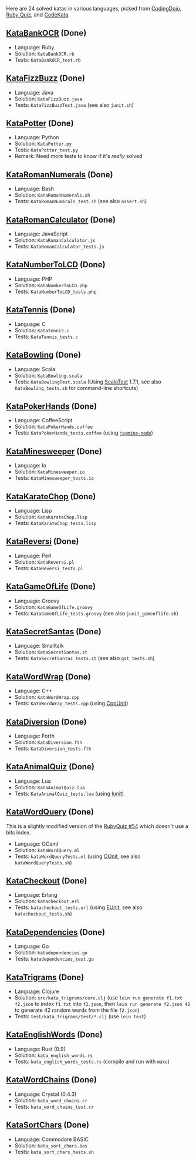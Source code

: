 Here are 24 solved katas in various languages, picked from
[CodingDojo](http://codingdojo.org/cgi-bin/wiki.pl?KataCatalogue), 
[Ruby Quiz](http://rubyquiz.com/), and
[CodeKata](http://codekata.com/).

[KataBankOCR](http://codingdojo.org/cgi-bin/wiki.pl?KataBankOCR) (Done)
----------------------------

- Language: Ruby
- Solution: `KataBankOCR.rb`
- Tests:    `KataBankOCR_test.rb`


[KataFizzBuzz](http://codingdojo.org/cgi-bin/wiki.pl?KataFizzBuzz) (Done)
----------------------------

- Language: Java
- Solution: `KataFizzBuzz.java`
- Tests:    `KataFizzBuzzTest.java` (see also `junit.sh`)


[KataPotter](http://codingdojo.org/cgi-bin/wiki.pl?KataPotter) (Done)
----------------------------

- Language: Python
- Solution: `KataPotter.py`
- Tests:    `KataPotter_test.py`
- Remark:   Need more tests to know if it's *really* solved


[KataRomanNumerals](http://codingdojo.org/cgi-bin/wiki.pl?KataRomanNumerals) (Done)
----------------------------

- Language: Bash
- Solution: `KataRomanNumerals.sh`
- Tests:    `KataRomanNumerals_test.sh` (see also `assert.sh`)


[KataRomanCalculator](http://codingdojo.org/cgi-bin/wiki.pl?KataRomanCalculator) (Done)
----------------------------

- Language: JavaScript
- Solution: `KataRomanCalculator.js`
- Tests:    `KataRomanCalculator_tests.js`


[KataNumberToLCD](http://codingdojo.org/cgi-bin/wiki.pl?KataNumberToLCD) (Done)
----------------------------

- Language: PHP
- Solution: `KataNumberToLCD.php`
- Tests:    `KataNumberToLCD_tests.php`


[KataTennis](http://codingdojo.org/cgi-bin/wiki.pl?KataTennis) (Done)
----------------------------

- Language: C
- Solution: `KataTennis.c`
- Tests:    `KataTennis_tests.c`


[KataBowling](http://codingdojo.org/cgi-bin/wiki.pl?KataBowling) (Done)
----------------------------

- Language: Scala
- Solution: `KataBowling.scala`
- Tests:    `KataBowlingTest.scala` (Using [ScalaTest](http://www.scalatest.org/) 1.7.1, see also `KataBowling_tests.sh` for command-line shortcuts)


[KataPokerHands](http://codingdojo.org/cgi-bin/wiki.pl?KataPokerHands) (Done)
----------------------------

- Language: CoffeeScript
- Solution: `KataPokerHands.coffee`
- Tests:    `KataPokerHands_tests.coffee` (using
  [`jasmine-node`](https://github.com/mhevery/jasmine-node))


[KataMinesweeper](http://codingdojo.org/cgi-bin/wiki.pl?KataMinesweeper) (Done)
----------------------------

- Language: Io
- Solution: `KataMinesweeper.io`
- Tests: `KataMinesweeper_tests.io`


[KataKarateChop](http://codekata.com/kata/kata02-karate-chop/) (Done)
----------------------------

- Language: Lisp
- Solution: `KataKarateChop.lisp`
- Tests: `KataKarateChop_tests.lisp`


[KataReversi](http://codingdojo.org/cgi-bin/wiki.pl?KataReversi) (Done)
----------------------------

- Language: Perl
- Solution: `KataReversi.pl`
- Tests: `KataReversi_tests.pl`


[KataGameOfLife](http://codingdojo.org/cgi-bin/wiki.pl?KataGameOfLife) (Done)
----------------------------

- Language: Groovy
- Solution: `KataGameOfLife.groovy`
- Tests: `KataGameOfLife_tests.groovy` (see also `junit_gameoflife.sh`)


[KataSecretSantas](http://rubyquiz.com/quiz2.html) (Done)
----------------------------

- Language: Smalltalk
- Solution: `KataSecretSantas.st`
- Tests: `KataSecretSantas_tests.st` (see also `gst_tests.sh`)


[KataWordWrap](http://codingdojo.org/cgi-bin/wiki.pl?KataWordWrap) (Done)
----------------------------

- Language: C++
- Solution: `KataWordWrap.cpp`
- Tests: `KataWordWrap_tests.cpp` (using
  [CppUnit](http://cppunit.sourceforge.net/doc/lastest/cppunit_cookbook.html))


[KataDiversion](http://www.codekata.com/2007/01/code_kata_fifte.html) (Done)
----------------------------

- Language: Forth
- Solution: `KataDiversion.fth` 
- Tests: `KataDiversion_tests.fth` 


[KataAnimalQuiz](http://rubyquiz.com/quiz15.html) (Done)
----------------------------

- Language: Lua
- Solution: `KataAnimalQuiz.lua`
- Tests: `KataAnimalQuiz_tests.lua` (using
  [lunit](https://github.com/dcurrie/lunit))


[KataWordQuery](http://rubyquiz.com/quiz54.html) (Done)
----------------------------

This is a slightly modified version of the 
[RubyQuiz #54](http://rubyquiz.com/quiz54.html) which doesn't use a bits index.

- Language: OCaml
- Solution: `kataWordQuery.ml`
- Tests: `kataWordQueryTests.ml` (using
  [OUnit](http://ounit.forge.ocamlcore.org/), see also `kataWordQueryTests.sh`)


[KataCheckout](http://codekata.com/kata/kata09-back-to-the-checkout/) (Done)
----------------------------

- Language: Erlang
- Solution: `katacheckout.erl`
- Tests: `katacheckout_tests.erl` (using
  [EUnit](http://www.erlang.org/doc/apps/eunit/chapter.html), see also
  `katacheckout_tests.sh`)


[KataDependencies](http://codekata.com/kata/kata18-transitive-dependencies/) (Done)
----------------------------

- Language: Go
- Solution: `katadependencies.go`
- Tests: `katadependencies_test.go`


[KataTrigrams](http://codekata.com/kata/kata14-tom-swift-under-the-milkwood/) (Done)
----------------------------

- Language: Clojure
- Solution: `src/kata_trigrams/core.clj` (use `lein run generate f1.txt f2.json`
  to index `f1.txt` into `f2.json`, then `lein run generate f2.json 42` to
  generate 42 random words from the file `f2.json`)
- Tests: `test/kata_trigrams/test/*.clj` (use `lein test`)

[KataEnglishWords](http://rubyquiz.com/quiz25.html) (Done)
----------------------------

- Language: Rust (0.9)
- Solution: `kata_english_words.rs`
- Tests: `kata_english_words_tests.rs` (compile and run with `make`)

[KataWordChains](http://codekata.com/kata/kata19-word-chains/) (Done)
----------------------------

- Language: Crystal (0.4.3)
- Solution: `kata_word_chains.cr`
- Tests: `kata_word_chains_test.cr`

[KataSortChars](http://codekata.com/kata/kata11-sorting-it-out/) (Done)
----------------------------

- Language: Commodore BASIC
- Solution: `kata_sort_chars.bas`
- Tests: `kata_sort_chars_tests.sh`
